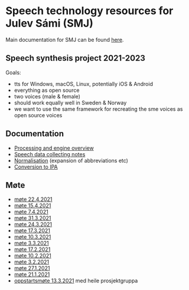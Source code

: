 # Speech technology resources for Julev Sámi (SMJ)

Main documentation for SMJ can be found [here](https://giellalt.github.io/lang-smj/).

## Speech synthesis project 2021-2023

Goals:
- tts for Windows, macOS, Linux, potentially iOS & Android
- everything as open source
- two voices (male & female)
- should work equally well in Sweden & Norway
- we want to use the same framework for recreating the sme voices as open source voices

## Documentation

- [Processing and engine overview](tts_notes_kha.md)
- [Speech data collecting notes](Speech_data_collecting_notes.md)
- [Normalisation](normalisation.md) (expansion of abbreviations etc)
- [Conversion to IPA](Rewrite_to_IPA.md)

## Møte

- [møte 22.4.2021](meetings/2021-04-22.md)
- [møte 15.4.2021](meetings/2021-04-15.md)
- [møte  7.4.2021](meetings/2021-04-07.md)
- [møte 31.3.2021](meetings/2021-03-31.md)
- [møte 24.3.2021](meetings/2021-03-24.md)
- [møte 17.3.2021](meetings/2021-03-17.md)
- [møte 10.3.2021](meetings/2021-03-10.md)
- [møte  3.3.2021](meetings/2021-03-03.md)
- [møte 17.2.2021](meetings/2021-02-17.md)
- [møte 10.2.2021](meetings/2021-02-10.md)
- [møte  3.2.2021](meetings/2021-02-03.md)
- [møte 27.1.2021](meetings/2021-01-27.md)
- [møte 21.1.2021](meetings/2021-01-21.md)
- [oppstartsmøte 13.3.2021](meetings/2021-01-13.md) med heile prosjektgruppa
